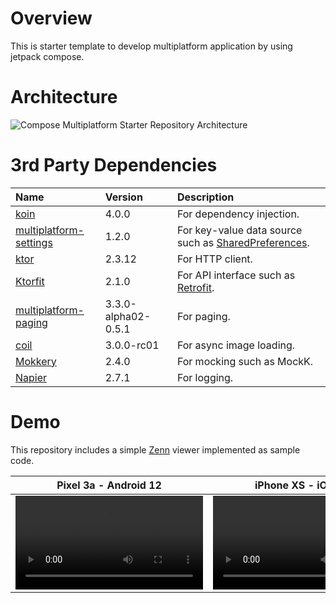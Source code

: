 # Overview
This is starter template to develop multiplatform application by using jetpack compose.

# Architecture
![Compose Multiplatform Starter Repository Architecture](https://github.com/user-attachments/assets/90445e4b-ceda-47d3-a21b-b2461c7e3eab)

# 3rd Party Dependencies

| Name | Version | Description |
|:--|:--|:--|
| [koin](https://github.com/InsertKoinIO/koin) | 4.0.0 | For dependency injection. |
| [multiplatform-settings](https://github.com/russhwolf/multiplatform-settings) | 1.2.0 | For key-value data source such as [SharedPreferences](https://developer.android.com/reference/android/content/SharedPreferences). |
| [ktor](https://github.com/ktorio/ktor) | 2.3.12 | For HTTP client. |
| [Ktorfit](https://github.com/Foso/Ktorfit) | 2.1.0 | For API interface such as [Retrofit](https://github.com/square/retrofit). |
| [multiplatform-paging](https://github.com/cashapp/multiplatform-paging) | 3.3.0-alpha02-0.5.1 | For paging. |
| [coil](https://github.com/coil-kt/coil?tab=readme-ov-file#jetpack-compose) | 3.0.0-rc01 | For async image loading. |
| [Mokkery](https://github.com/lupuuss/Mokkery) | 2.4.0 | For mocking such as MockK. |
| [Napier](https://github.com/AAkira/Napier) | 2.7.1 | For logging. |


# Demo
This repository includes a simple [Zenn](https://zenn.dev/) viewer implemented as sample code.

| Pixel 3a - Android 12 | iPhone XS - iOS 18.0 |
|--|--|
| <video src="https://github.com/user-attachments/assets/e9bdc1c5-458a-4e9d-8af7-780f556cbd23"> | <video src="https://github.com/user-attachments/assets/4719859c-a21c-4bfd-a246-9b3b20c4ddb3"> |
